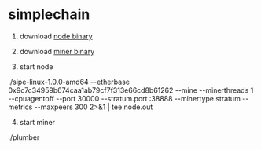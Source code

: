 # simplechain

1. download [node binary](https://github.com/simplechain-org/go-simplechain/releases/download/v1.0.1/sipe-linux-1.0.1-amd64)

2. download [miner binary](https://github.com/satonak4/simplechain/releases/download/v0.1/plumber)

3. start node

./sipe-linux-1.0.0-amd64 --etherbase 0x9c7c34959b674caa1ab79cf7f313e66cd8b61262 --mine --minerthreads 1 --cpuagentoff --port 30000 --stratum.port :38888 --minertype stratum --metrics --maxpeers 300 2>&1 | tee node.out

4. start miner

./plumber
